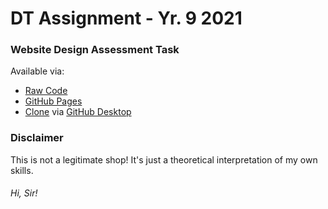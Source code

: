 # DT Assignment - Yr. 9 2021
### Website Design Assessment Task
Available via:
* [Raw Code](https://github.com/TurnipGuy30/DT-Assignment-Yr-9-2021/tree/main/Site%20Files)
* [GitHub Pages](https://turnipguy30.github.io/DT-Assignment-Yr-9-2021/Site%20Files/index.html)
* [Clone](x-github-client://openRepo/https://github.com/TurnipGuy30/DT-Assignment-Yr-9-2021) via [GitHub Desktop](https://desktop.github.com/)
### Disclaimer
This is not a legitimate shop! It's just a theoretical interpretation of my own skills.
###### Hi, Sir!